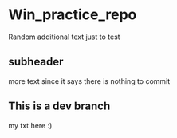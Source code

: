 # Win_practice_repo
Random additional text
just to test

## subheader
more text since it says there is nothing to commit

## This is a dev branch
my txt here :)